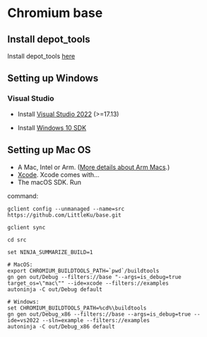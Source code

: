 # Chromium base
## Install depot_tools
Install depot_tools [here](https://commondatastorage.googleapis.com/chrome-infra-docs/flat/depot_tools/docs/html/depot_tools_tutorial.html#_setting_up)

## Setting up Windows

### Visual Studio
*   Install [Visual Studio 2022](https://learn.microsoft.com/en-us/visualstudio/releases/2022/release-notes) (>=17.13)

*   Install [Windows 10 SDK](https://developer.microsoft.com/en-us/windows/downloads/sdk-archive/)

## Setting up Mac OS
*   A Mac, Intel or Arm.
    ([More details about Arm Macs](https://chromium.googlesource.com/chromium/src.git/+/main/docs/mac_arm64.md).)
*   [Xcode](https://developer.apple.com/xcode/). Xcode comes with...
*   The macOS SDK. Run

command:
```
gclient config --unmanaged --name=src https://github.com/LittleKu/base.git

gclient sync

cd src

set NINJA_SUMMARIZE_BUILD=1

# MacOS:
export CHROMIUM_BUILDTOOLS_PATH=`pwd`/buildtools
gn gen out/Debug --filters://base "--args=is_debug=true target_os=\"mac\"" --ide=xcode --filters://examples
autoninja -C out/Debug default

# Windows:
set CHROMIUM_BUILDTOOLS_PATH=%cd%\buildtools
gn gen out/Debug_x86 --filters://base --args=is_debug=true --ide=vs2022 --sln=example --filters://examples
autoninja -C out/Debug_x86 default
```